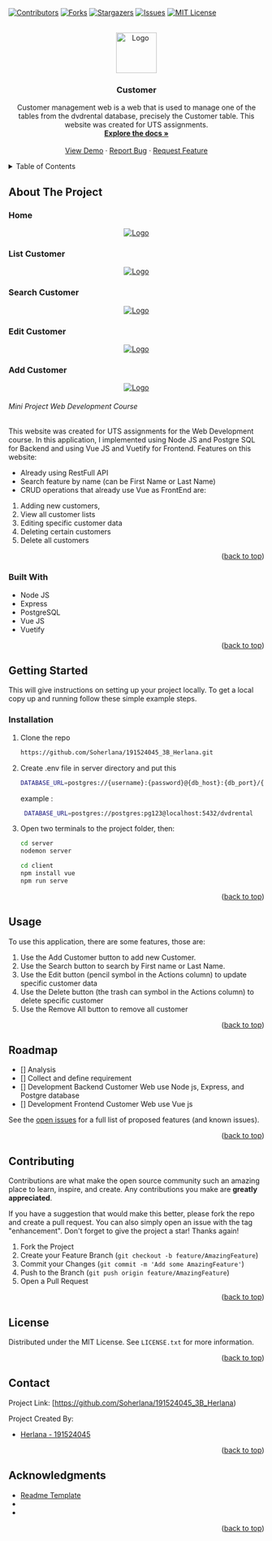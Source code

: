 <div id="top"></div>
<!--
*** Thanks for checking out the Best-README-Template. If you have a suggestion
*** that would make this better, please fork the repo and create a pull request
*** or simply open an issue with the tag "enhancement".
*** Don't forget to give the project a star!
*** Thanks again! Now go create something AMAZING! :D
-->



<!-- PROJECT SHIELDS -->
<!--
*** I'm using markdown "reference style" links for readability.
*** Reference links are enclosed in brackets [ ] instead of parentheses ( ).
*** See the bottom of this document for the declaration of the reference variables
*** for contributors-url, forks-url, etc. This is an optional, concise syntax you may use.
*** https://www.markdownguide.org/basic-syntax/#reference-style-links
-->
[![Contributors][contributors-shield]][contributors-url]
[![Forks][forks-shield]][forks-url]
[![Stargazers][stars-shield]][stars-url]
[![Issues][issues-shield]][issues-url]
[![MIT License][license-shield]][license-url]



<!-- PROJECT LOGO -->
<br />
<div align="center">
  <a href="https://github.com/Soherlana/191524045_3B_Herlana">
    <img src="server/images/logo.jpg" alt="Logo" width="80" height="80">
  </a>


<h3 align="center">Customer</h3>

  <p align="center">
    Customer management web is a web that is used to manage one of the tables from the dvdrental database, precisely the Customer table. This website was created for UTS assignments. 
    <br />
    <a href="https://github.com/Soherlana/191524045_3B_Herlana"><strong>Explore the docs »</strong></a>
    <br />
    <br />
    <a href="https://github.com/Soherlana/191524045_3B_Herlana">View Demo</a>
    ·
    <a href="https://github.com/Soherlana/191524045_3B_Herlana/issues">Report Bug</a>
    ·
    <a href="https://github.com/Soherlana/191524045_3B_Herlana/issues">Request Feature</a>
  </p>
</div>



<!-- TABLE OF CONTENTS -->
<details>
  <summary>Table of Contents</summary>
  <ol>
    <li>
      <a href="#about-the-project">About The Project</a>
      <ul>
        <li><a href="#built-with">Built With</a></li>
      </ul>
    </li>
    <li>
      <a href="#getting-started">Getting Started</a>
      <ul>
        <li><a href="#prerequisites">Prerequisites</a></li>
        <li><a href="#installation">Installation</a></li>
      </ul>
    </li>
    <li><a href="#usage">Usage</a></li>
    <li><a href="#roadmap">Roadmap</a></li>
    <li><a href="#contributing">Contributing</a></li>
    <li><a href="#license">License</a></li>
    <li><a href="#contact">Contact</a></li>
    <li><a href="#acknowledgments">Acknowledgments</a></li>
  </ol>
</details>



<!-- ABOUT THE PROJECT width="900" height="450"-->
## About The Project
<h3 align="left">Home</h3>
<div align="center">
<a href="https://github.com/Soherlana/191524045_3B_Herlana/tree/main/server/images">
    <img src="server/images/ss_home.png" alt="Logo">
</a>
</div>
<h3 align="left">List Customer</h3>
<div align="center">
<a href="https://github.com/Soherlana/191524045_3B_Herlana/tree/main/server/images">
    <img src="server/images/ss_list.png" alt="Logo">
</a>
</div>
<h3 align="left">Search Customer</h3>
<div align="center">
<a href="https://github.com/Soherlana/191524045_3B_Herlana/tree/main/server/images">
    <img src="server/images/ss_search.png" alt="Logo">
</a>
</div>
<h3 align="left">Edit Customer</h3>
<div align="center">
<a href="https://github.com/Soherlana/191524045_3B_Herlana/tree/main/server/images">
    <img src="server/images/ss_edit.png" alt="Logo">
</a>
</div>
<h3 align="left">Add Customer</h3>
<div align="center">
<a href="https://github.com/Soherlana/191524045_3B_Herlana/tree/main/server/images">
    <img src="server/images/ss_add.png" alt="Logo">
</a>
</div>

<!-- [![Product Name Screenshot][product-screenshot]](https://example.com) -->

###### Mini Project Web Development Course

This website was created for UTS assignments for the Web Development course. In this application, I implemented using Node JS and Postgre SQL for Backend and using Vue JS and Vuetify for Frontend.
Features on this website:

- Already using RestFull API
- Search feature by name (can be First Name or Last Name)
- CRUD operations that already use Vue as FrontEnd are:
1. Adding new customers,
2. View all customer lists
3. Editing specific customer data
4. Deleting certain customers
5. Delete all customers 


<p align="right">(<a href="#top">back to top</a>)</p>



### Built With

* Node JS
* Express
* PostgreSQL
* Vue JS
* Vuetify

<p align="right">(<a href="#top">back to top</a>)</p>



<!-- GETTING STARTED -->
## Getting Started

This will give instructions on setting up your project locally. To get a local copy up and running follow these simple example steps.

### Installation

1. Clone the repo
   ```sh
   https://github.com/Soherlana/191524045_3B_Herlana.git
   ```
2. Create .env file in server directory and put this
   ```sh
   DATABASE_URL=postgres://{username}:{password}@{db_host}:{db_port}/{database_name}
   ``` 
   example :
   ```sh
    DATABASE_URL=postgres://postgres:pg123@localhost:5432/dvdrental
   ```
   
4. Open two terminals to the project folder, then:
    ```sh
    cd server
    nodemon server
   ```
   ```sh
   cd client
   npm install vue
   npm run serve
   ```

<p align="right">(<a href="#top">back to top</a>)</p>



<!-- USAGE EXAMPLES -->
## Usage

To use this application, there are some features, those are:

1. Use the Add Customer button to add new Customer.
2. Use the Search button to search by First name or Last Name.
3. Use the Edit button (pencil symbol in the Actions column) to update specific customer data
4. Use the Delete button (the trash can symbol in the Actions column) to delete specific customer
5. Use the Remove All button to remove all customer
<p align="right">(<a href="#top">back to top</a>)</p>



<!-- ROADMAP -->
## Roadmap

- [] Analysis
- [] Collect and define requirement
- [] Development Backend Customer Web use Node js, Express, and Postgre database
- [] Development Frontend Customer Web use Vue js


See the [open issues](https://github.com/Soherlana/191524045_3B_Herlana/issues) for a full list of proposed features (and known issues).

<p align="right">(<a href="#top">back to top</a>)</p>



<!-- CONTRIBUTING -->
## Contributing

Contributions are what make the open source community such an amazing place to learn, inspire, and create. Any contributions you make are **greatly appreciated**.

If you have a suggestion that would make this better, please fork the repo and create a pull request. You can also simply open an issue with the tag "enhancement".
Don't forget to give the project a star! Thanks again!

1. Fork the Project
2. Create your Feature Branch (`git checkout -b feature/AmazingFeature`)
3. Commit your Changes (`git commit -m 'Add some AmazingFeature'`)
4. Push to the Branch (`git push origin feature/AmazingFeature`)
5. Open a Pull Request

<p align="right">(<a href="#top">back to top</a>)</p>



<!-- LICENSE -->
## License

Distributed under the MIT License. See `LICENSE.txt` for more information.

<p align="right">(<a href="#top">back to top</a>)</p>



<!-- CONTACT -->
## Contact

Project Link: [https://github.com/Soherlana/191524045_3B_Herlana)

Project Created By: 


* [Herlana - 191524045](https://github.com/Soherlana)



<p align="right">(<a href="#top">back to top</a>)</p>



<!-- ACKNOWLEDGMENTS -->
## Acknowledgments

* [Readme Template](https://github.com/othneildrew/Best-README-Template)
* []()
* []()

<p align="right">(<a href="#top">back to top</a>)</p>



<!-- MARKDOWN LINKS & IMAGES -->
<!-- https://www.markdownguide.org/basic-syntax/#reference-style-links -->
[contributors-shield]: https://img.shields.io/github/contributors/3BD4-Webdev-Kelompok8/NodeJS-Postgre-Stopwatch.svg?style=for-the-badge
[contributors-url]: https://github.com/Soherlana/191524045_3B_Herlana/graphs/contributors
[forks-shield]: https://img.shields.io/github/forks/3BD4-Webdev-Kelompok8/NodeJS-Postgre-Stopwatch.svg?style=for-the-badge
[forks-url]: https://github.com/Soherlana/191524045_3B_Herlana/network/members
[stars-shield]: https://img.shields.io/github/stars/3BD4-Webdev-Kelompok8/NodeJS-Postgre-Stopwatch.svg?style=for-the-badge
[stars-url]: https://github.com/Soherlana/191524045_3B_Herlana/stargazers
[issues-shield]: https://img.shields.io/github/issues/3BD4-Webdev-Kelompok8/NodeJS-Postgre-Stopwatch.svg?style=for-the-badge
[issues-url]: https://github.com/Soherlana/191524045_3B_Herlana/issues
[license-shield]: https://img.shields.io/github/license/3BD4-Webdev-Kelompok8/NodeJS-Postgre-Stopwatch.svg?style=for-the-badge
[license-url]: https://github.com/Soherlana/191524045_3B_Herlana/blob/master/LICENSE.txt

[product-screenshot]: images/screenshot.png
